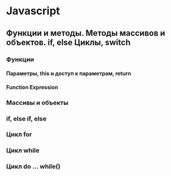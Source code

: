 # Javascript

## Функции и методы. Методы массивов и объектов. if, else Циклы, switch

### Функции
#### Параметры, this и доступ к параметрам, return

#### Function Expression

### Массивы и объекты

### if, else if, else

### Цикл for

### Цикл while

### Цикл do ... while()



